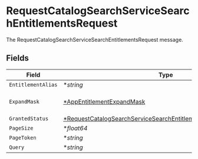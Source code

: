 # RequestCatalogSearchServiceSearchEntitlementsRequest

The RequestCatalogSearchServiceSearchEntitlementsRequest message.


## Fields

| Field                                                                                                                                                          | Type                                                                                                                                                           | Required                                                                                                                                                       | Description                                                                                                                                                    |
| -------------------------------------------------------------------------------------------------------------------------------------------------------------- | -------------------------------------------------------------------------------------------------------------------------------------------------------------- | -------------------------------------------------------------------------------------------------------------------------------------------------------------- | -------------------------------------------------------------------------------------------------------------------------------------------------------------- |
| `EntitlementAlias`                                                                                                                                             | **string*                                                                                                                                                      | :heavy_minus_sign:                                                                                                                                             | The entitlementAlias field.                                                                                                                                    |
| `ExpandMask`                                                                                                                                                   | [*AppEntitlementExpandMask](../../models/shared/appentitlementexpandmask.md)                                                                                   | :heavy_minus_sign:                                                                                                                                             | The AppEntitlementExpandMask message.                                                                                                                          |
| `GrantedStatus`                                                                                                                                                | [*RequestCatalogSearchServiceSearchEntitlementsRequestGrantedStatus](../../models/shared/requestcatalogsearchservicesearchentitlementsrequestgrantedstatus.md) | :heavy_minus_sign:                                                                                                                                             | The grantedStatus field.                                                                                                                                       |
| `PageSize`                                                                                                                                                     | **float64*                                                                                                                                                     | :heavy_minus_sign:                                                                                                                                             | The pageSize field.                                                                                                                                            |
| `PageToken`                                                                                                                                                    | **string*                                                                                                                                                      | :heavy_minus_sign:                                                                                                                                             | The pageToken field.                                                                                                                                           |
| `Query`                                                                                                                                                        | **string*                                                                                                                                                      | :heavy_minus_sign:                                                                                                                                             | The query field.                                                                                                                                               |